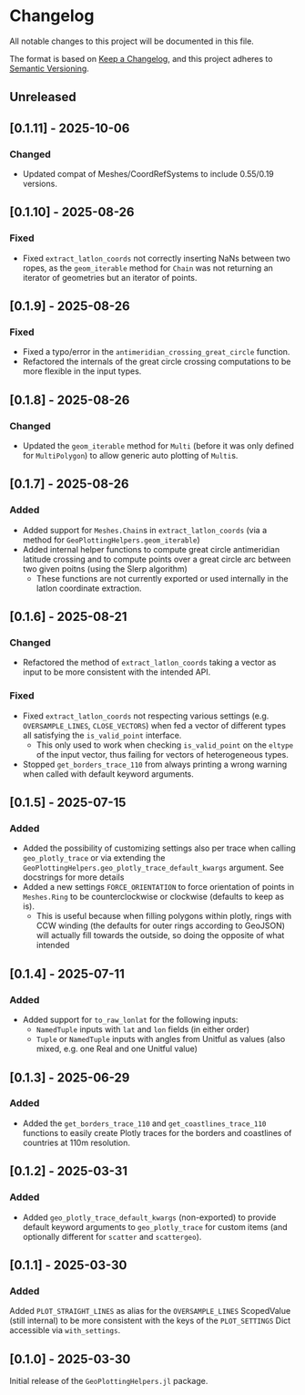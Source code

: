 # Changelog

All notable changes to this project will be documented in this file.

The format is based on [Keep a Changelog](https://keepachangelog.com/en/1.1.0/),
and this project adheres to [Semantic Versioning](https://semver.org/spec/v2.0.0.html).

## Unreleased

## [0.1.11] - 2025-10-06
### Changed
- Updated compat of Meshes/CoordRefSystems to include 0.55/0.19 versions.

## [0.1.10] - 2025-08-26
### Fixed
- Fixed `extract_latlon_coords` not correctly inserting NaNs between two ropes, as the `geom_iterable` method for `Chain` was not returning an iterator of geometries but an iterator of points.

## [0.1.9] - 2025-08-26
### Fixed
- Fixed a typo/error in the `antimeridian_crossing_great_circle` function.
- Refactored the internals of the great circle crossing computations to be more flexible in the input types.

## [0.1.8] - 2025-08-26
### Changed
- Updated the `geom_iterable` method for `Multi` (before it was only defined for `MultiPolygon`) to allow generic auto plotting of `Multi`s.

## [0.1.7] - 2025-08-26
### Added
- Added support for `Meshes.Chain`s in `extract_latlon_coords` (via a method for `GeoPlottingHelpers.geom_iterable`)
- Added internal helper functions to compute great circle antimeridian latitude crossing and to compute points over a great circle arc between two given poitns (using the Slerp algorithm)
  - These functions are not currently exported or used internally in the latlon coordinate extraction.

## [0.1.6] - 2025-08-21

### Changed
- Refactored the method of `extract_latlon_coords` taking a vector as input to be more consistent with the intended API.

### Fixed
- Fixed `extract_latlon_coords` not respecting various settings (e.g. `OVERSAMPLE_LINES`, `CLOSE_VECTORS`) when fed a vector of different types all satisfying the `is_valid_point` interface.
  - This only used to work when checking `is_valid_point` on the `eltype` of the input vector, thus failing for vectors of heterogeneous types.
- Stopped `get_borders_trace_110` from always printing a wrong warning when called with default keyword arguments.

## [0.1.5] - 2025-07-15

### Added
- Added the possibility of customizing settings also per trace when calling `geo_plotly_trace` or via extending the `GeoPlottingHelpers.geo_plotly_trace_default_kwargs` argument. See docstrings for more details
- Added a new settings `FORCE_ORIENTATION` to force orientation of points in `Meshes.Ring` to be counterclockwise or clockwise (defaults to keep as is). 
  - This is useful because when filling polygons within plotly, rings with CCW winding (the defaults for outer rings according to GeoJSON) will actually fill towards the outside, so doing the opposite of what intended

## [0.1.4] - 2025-07-11
### Added
- Added support for `to_raw_lonlat` for the following inputs:
  - `NamedTuple` inputs with `lat` and `lon` fields (in either order)
  - `Tuple` or `NamedTuple` inputs with angles from Unitful as values (also mixed, e.g. one Real and one Unitful value)

## [0.1.3] - 2025-06-29
### Added
- Added the `get_borders_trace_110` and `get_coastlines_trace_110` functions to easily create Plotly traces for the borders and coastlines of countries at 110m resolution.

## [0.1.2] - 2025-03-31
### Added
- Added `geo_plotly_trace_default_kwargs` (non-exported) to provide default keyword arguments to `geo_plotly_trace` for custom items (and optionally different for `scatter` and `scattergeo`).

## [0.1.1] - 2025-03-30

### Added
Added `PLOT_STRAIGHT_LINES` as alias for the `OVERSAMPLE_LINES` ScopedValue (still internal) to be more consistent with the keys of the `PLOT_SETTINGS` Dict accessible via `with_settings`.

## [0.1.0] - 2025-03-30
Initial release of the `GeoPlottingHelpers.jl` package.